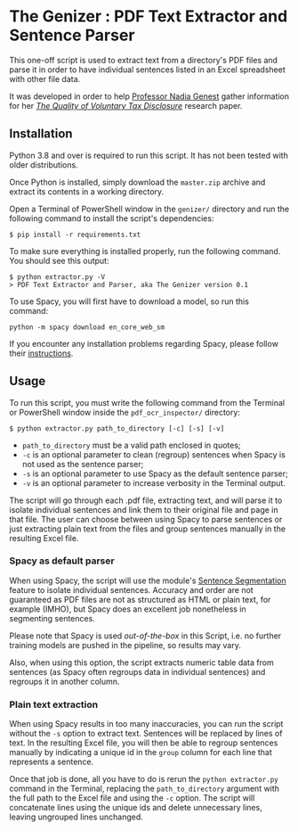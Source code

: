 # The Genizer : PDF Text Extractor and Sentence Parser

This one-off script is used to extract text from a directory's PDF files
and parse it in order to have individual sentences listed in an Excel spreadsheet
with other file data.

It was developed in order to help [Professor Nadia Genest](https://www.hec.ca/profs/nadia.genest.html) gather information for
her _[The Quality of Voluntary Tax Disclosure](https://dx.doi.org/10.2139/ssrn.4088553)_
research paper.

## Installation
Python 3.8 and over is required to run this script. It has not been tested with older
distributions.

Once Python is installed, simply download the `master.zip` archive and extract its contents
in a working directory.

Open a Terminal of PowerShell window in the `genizer/` directory and run the
following command to install the script's dependencies:

`$ pip install -r requirements.txt`

To make sure everything is installed properly, run the following command. You should see
this output:

```
$ python extractor.py -V
> PDF Text Extractor and Parser, aka The Genizer version 0.1
```

To use Spacy, you will first have to download a model, so run this command:

```
python -m spacy download en_core_web_sm
```

If you encounter any installation problems regarding Spacy, please follow their
[instructions](https://spacy.io/usage).

## Usage

To run this script, you must write the following command from the Terminal or PowerShell 
window inside the `pdf_ocr_inspector/` directory:

`$ python extractor.py path_to_directory [-c] [-s] [-v]`

- `path_to_directory` must be a valid path enclosed in quotes;
- `-c` is an optional parameter to clean (regroup) sentences when Spacy is not used
  as the sentence parser;
- `-s` is an optional parameter to use Spacy as the default sentence parser;  
- `-v` is an optional parameter to increase verbosity in the Terminal output.

The script will go through each .pdf file, extracting text, and will parse it to isolate individual sentences and
link them to their original file and page in that file. The user can choose between using Spacy to parse sentences or
just extracting plain text from the files and group sentences manually in the resulting Excel file.

### Spacy as default parser

When using Spacy, the script will use the module's [Sentence Segmentation](https://spacy.io/usage/linguistic-features#sbd)
feature to isolate individual sentences. Accuracy and order are not guaranteed as PDF files are not as structured as HTML
or plain text, for example (IMHO), but Spacy does an excellent job nonetheless in segmenting sentences.

Please note that Spacy is used _out-of-the-box_ in this Script, i.e. no further training models are pushed in the
pipeline, so results may vary.

Also, when using this option, the script extracts numeric table data from sentences (as Spacy often regroups data in individual
sentences) and regroups it in another column.

### Plain text extraction

When using Spacy results in too many inaccuracies, you can run the script without the `-s` option to extract text.
Sentences will be replaced by lines of text. In the resulting Excel file, you will then be able to regroup sentences
manually by indicating a unique id in the `group` column for each line that represents a sentence.

Once that job is done, all you have to do is rerun the `python extractor.py` command in the Terminal, replacing
the `path_to_directory` argument with the full path to the Excel file and using the `-c` option. The script will
concatenate lines using the unique ids and delete unnecessary lines, leaving ungrouped lines unchanged.
